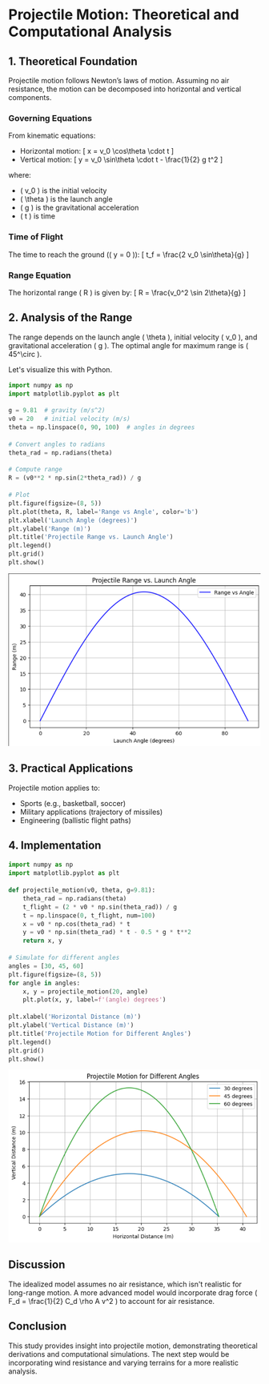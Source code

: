 # Projectile Motion: Theoretical and Computational Analysis

## 1. Theoretical Foundation

Projectile motion follows Newton’s laws of motion. Assuming no air resistance, the motion can be decomposed into horizontal and vertical components.

### Governing Equations

From kinematic equations:
- Horizontal motion:
  [ x = v_0 \cos\theta \cdot t ]
- Vertical motion:
  [ y = v_0 \sin\theta \cdot t - \frac{1}{2} g t^2 ]

where:
- ( v_0 ) is the initial velocity
- ( \theta ) is the launch angle
- ( g ) is the gravitational acceleration
- ( t ) is time

### Time of Flight
The time to reach the ground (( y = 0 )):
[
t_f = \frac{2 v_0 \sin\theta}{g}
]

### Range Equation
The horizontal range ( R ) is given by:
[
R = \frac{v_0^2 \sin 2\theta}{g}
]

## 2. Analysis of the Range

The range depends on the launch angle ( \theta ), initial velocity ( v_0 ), and gravitational acceleration ( g ). The optimal angle for maximum range is ( 45^\circ ).

Let's visualize this with Python.

```python
import numpy as np
import matplotlib.pyplot as plt

g = 9.81  # gravity (m/s^2)
v0 = 20   # initial velocity (m/s)
theta = np.linspace(0, 90, 100)  # angles in degrees

# Convert angles to radians
theta_rad = np.radians(theta)

# Compute range
R = (v0**2 * np.sin(2*theta_rad)) / g

# Plot
plt.figure(figsize=(8, 5))
plt.plot(theta, R, label='Range vs Angle', color='b')
plt.xlabel('Launch Angle (degrees)')
plt.ylabel('Range (m)')
plt.title('Projectile Range vs. Launch Angle')
plt.legend()
plt.grid()
plt.show()
```
![alt text](image-2.png)


## 3. Practical Applications

Projectile motion applies to:
- Sports (e.g., basketball, soccer)
- Military applications (trajectory of missiles)
- Engineering (ballistic flight paths)

## 4. Implementation


```python
import numpy as np
import matplotlib.pyplot as plt

def projectile_motion(v0, theta, g=9.81):
    theta_rad = np.radians(theta)
    t_flight = (2 * v0 * np.sin(theta_rad)) / g
    t = np.linspace(0, t_flight, num=100)
    x = v0 * np.cos(theta_rad) * t
    y = v0 * np.sin(theta_rad) * t - 0.5 * g * t**2
    return x, y

# Simulate for different angles
angles = [30, 45, 60]
plt.figure(figsize=(8, 5))
for angle in angles:
    x, y = projectile_motion(20, angle)
    plt.plot(x, y, label=f'(angle) degrees')

plt.xlabel('Horizontal Distance (m)')
plt.ylabel('Vertical Distance (m)')
plt.title('Projectile Motion for Different Angles')
plt.legend()
plt.grid()
plt.show()
```
![alt text](image-3.png)
## Discussion

The idealized model assumes no air resistance, which isn't realistic for long-range motion. A more advanced model would incorporate drag force ( F_d = \frac{1}{2} C_d \rho A v^2 ) to account for air resistance.

## Conclusion

This study provides insight into projectile motion, demonstrating theoretical derivations and computational simulations. The next step would be incorporating wind resistance and varying terrains for a more realistic analysis.